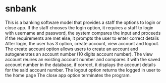 # snbank
This is a banking software model that provides a staff the options to login or close app. If the staff chooses the login option, it requires a staff to login with username and password, the system compares the input and proceeds if the requirements are met else, it prompts the user to enter correct details After login, the user has 3 option, create account, view account and logout. The create account option allows users to create an account and autogenerates an account number (10 digits account number). The view account reuires an existing account number and compares it with the saved account number in the database, if correct, it displays the account details for the said account number. The logout option returns the logged in user to the home page The close app option terminates the program.
